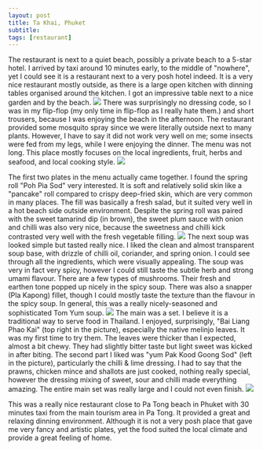 ```yaml
---
layout: post
title: Ta Khai, Phuket
subtitle: 
tags: [restaurant]
---
```


The restaurant is next to a quiet beach, possibly a private beach to a 5-star hotel.
I arrived by taxi around 10 minutes early, to the middle of "nowhere", yet I could see it is a restaurant next to a very posh hotel indeed.
It is a very nice restaurant mostly outside, as there is a large open kitchen with dinning tables organised around the kitchen.
I got an impressive table next to a nice garden and by the beach.
<img src="{{ 'img/Ta-Khai-view.jpg' | relative_url }}" />
There was surprisingly no dressing code, so I was in my flip-flop (my only time in flip-flop as I really hate them.) and short trousers, because I was enjoying the beach in the afternoon.
The restaurant provided some mosquito spray since we were literally outside next to many plants.
However, I have to say it did not work very well on me; some insects were fed from my legs, while I were enjoying the dinner.
The menu was not long.
This place mostly focuses on the local ingredients, fruit, herbs and seafood, and local cooking style.
<img src="{{ 'img/Ta-Khai-menu.jpg' | relative_url }}" />

The first two plates in the menu actually came together.
I found the spring roll "Poh Pia Sod" very interested.
It is soft and relatively solid skin like a "pancake" roll compared to crispy deep-fried skin, which are very common in many places.
The fill was basically a fresh salad, but it suited very well in a hot beach side outside environment.
Despite the spring roll was paired with the sweet tamarind dip (in brown), the sweet plum sauce with onion and chilli was also very nice, because the sweetness and chilli kick contrasted very well with the fresh vegetable filling. 
<img src="{{ 'img/Ta-Khai-spring-roll.jpg' | relative_url }}" />
The next soup was looked simple but tasted really nice.
I liked the clean and almost transparent soup base, with drizzle of chilli oil, coriander, and spring onion.
I could see through all the ingredients, which were visually appealing.
The soup was very in fact very spicy, however I could still taste the subtle herb and strong umami flavour.
There are a few types of mushrooms.
Their fresh and earthen tone popped up nicely in the spicy soup.
There was also a snapper (Pla Kapong) fillet, though I could mostly taste the texture than the flavour in the spicy soup.
In general, this was a really nicely-seasoned and sophisticated Tom Yum soup.
<img src="{{ 'img/Ta-Khai-soup.jpg' | relative_url }}" />
The main was a set.
I believe it is a traditional way to serve food in Thailand.
I enjoyed, surprisingly, "Bai Liang Phao Kai" (top right in the picture), especially the native melinjo leaves.
It was my first time to try them.
The leaves were thicker than I expected, almost a bit chewy.
They had slightly bitter taste but light sweet was kicked in after biting.
The second part I liked was "yum Pak Kood Goong Sod" (left in the picture), particularly the chilli & lime dressing.
I had to say that the prawns, chicken mince and shallots are just cooked, nothing really special, however the dressing mixing of sweet, sour and chilli made everything amazing.
The entire main set was really large and I could not even finish.
<img src="{{ 'img/Ta-Khai-main.jpg' | relative_url }}" />

This was a really nice restaurant close to Pa Tong beach in Phuket with 30 minutes taxi from the main tourism area in Pa Tong.
It provided a great and relaxing dinning environment.
Although it is not a very posh place that gave me very fancy and artistic plates, yet the food suited the local climate and provide a great feeling of home.
